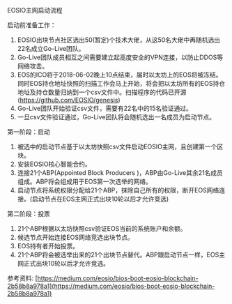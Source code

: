 EOSIO主网启动流程

启动前准备工作：

1. EOSIO出块节点社区选出50(暂定)个技术大佬，从这50名大佬中再随机选出22名成立Go-Live团队。
2. Go-Live团队成员相互之间需要建立起高度安全的VPN连接，以防止DDOS等网络攻击。
3. EOS的ICO将于2018-06-02晚上10点结束，届时以太坊上的EOS将被冻结。同时EOS持仓地址快照的扫描工作会马上开始，将会把以太坊所有的EOS持仓地址及持仓数量归纳到一个csv文件中。扫描程序的代码已开源(https://github.com/EOSIO/genesis)
4. Go-Live团队开始验证csv文件，需要有22名中的15名验证通过。
5. 一旦csv文件验证通过，Go-Live团队将会随机选出一名成员为启动节点。

第一阶段：启动

1. 被选中的启动节点基于以太坊快照csv文件启动EOSIO主网，且创建第一个区块。
2. 安装EOSIO核心智能合约。
3. 连接21个ABP(Appointed Block Producers )，ABP由Go-Live其余21名成员组成。ABP将会组成用于EOS第一次选举的网络。
4. 启动节点将系统权限分配给21个ABP，抹除自己所有的权限，断开EOS网络连接。(启动节点在EOS主网正式出块10轮以后才允许竞选)

第二阶段：投票

1. 21个ABP根据以太坊快照csv验证EOS当前的系统账户和余额。
2. 候选节点开始连接EOS网络竞选出块节点。
3. EOS持有者开始投票。
4. 21个ABP将会被选举出来的21个出块节点替代。ABP跟启动节点一样，EOS主网正式出块10轮以后才允许竞选。

参考资料: [https://medium.com/eosio/bios-boot-eosio-blockchain-2b58b8a978a1](https://medium.com/eosio/bios-boot-eosio-blockchain-2b58b8a978a1)

